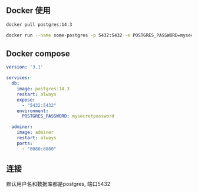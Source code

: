 ## Docker 使用

```bash
docker pull postgres:14.3

docker run --name some-postgres -p 5432:5432 -e POSTGRES_PASSWORD=mysecretpassword -d postgres:14.3
```



## Docker compose

```yaml
version: '3.1'

services:
  db:
    image: postgres:14.3
    restart: always
    expose:
      - "5432:5432"
    environment:
      POSTGRES_PASSWORD: mysecretpassword

  adminer:
    image: adminer
    restart: always
    ports:
      - "8080:8080"
```



## 连接

默认用户名和数据库都是postgres, 端口5432